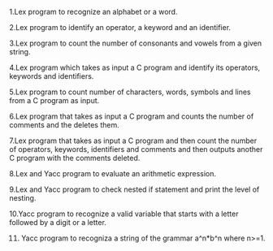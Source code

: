 1.Lex program to recognize an alphabet or a word.

2.Lex program to identify an operator, a keyword and an identifier.

3.Lex program to count the number of consonants and vowels from a given string.

4.Lex program which takes as input a C program and identify its operators, keywords and identifiers.

5.Lex program to count number of characters, words, symbols and lines from a C program as input.

6.Lex program that takes as input a C program and counts the number of comments and the deletes them.

7.Lex program that takes as input a C program and then count the number of operators, keywords, identifiers and comments and then outputs another C program with the comments deleted.

8.Lex and Yacc program to evaluate an arithmetic expression.

9.Lex and Yacc program to check nested if statement and print the level of nesting.

10.Yacc program to recognize a valid variable that starts with a letter followed by a digit or a letter.


11. Yacc program to recogniza a string of the grammar a^n*b^n where n>=1.
